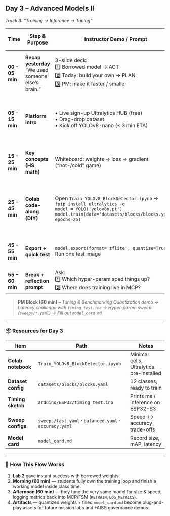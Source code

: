 ## Day 3 – **Advanced Models II**

*Track 3: “Training → Inference → Tuning”*

| **Time**        | **Step & Purpose**                                     | **Instructor Demo / Prompt**                                                                                                                                               | **Student Action**           | **MCP / FSM Anchor**                                               |
| --------------- | ------------------------------------------------------ | -------------------------------------------------------------------------------------------------------------------------------------------------------------------------- | ---------------------------- | ------------------------------------------------------------------ |
| **00 – 05 min** | **Recap yesterday**<br>“We used someone else’s brain.” | 3-slide deck:<br>1️⃣ Borrowed model → ACT<br>2️⃣ Today: build your own → PLAN<br>3️⃣ PM: make it faster / smaller                                                          | Listen & recall Lab 2 flow   | Borrowed brain = **ACT**; today they author **PLAN**               |
| **05 – 15 min** | **Platform intro**                                     | • Live sign-up Ultralytics HUB (free)<br>• Drag-drop dataset<br>• Kick off YOLOv8-nano (≤ 3 min ETA)                                                                       | Click along on their screens | Upload images = **LOG**; training loop = “meta-PLAN”               |
| **15 – 25 min** | **Key concepts (HS math)**                             | Whiteboard: weights → loss → gradient (“hot-/cold” game)                                                                                                                   | Q\&A                         | Shows why hyper-params matter for tuning                           |
| **25 – 45 min** | **Colab code-along (DIY)**                             | Open `Train_YOLOv8_BlockDetector.ipynb` →<br>`!pip install ultralytics -q`<br>`model = YOLO('yolov8n.pt')`<br>`model.train(data='datasets/blocks/blocks.yaml', epochs=25)` | Run cells, watch loss curve  | Training loop sits outside FSM; finished weights feed **CLASSIFY** |
| **45 – 55 min** | **Export + quick test**                                | `model.export(format='tflite', quantize=True)`<br>Run one test image                                                                                                       | Same steps                   | Int8 TFLite file = portable **PLAN** module                        |
| **55 – 60 min** | **Break + reflection prompt**                          | Ask:<br>1️⃣ Which hyper-param sped things up?<br>2️⃣ Where does training live in MCP?                                                                                      | Jot notes for discussion     | —                                                                  |

> **PM Block (60 min)** – *Tuning & Benchmarking*
> *Quantization demo → Latency challenge with `timing_test.ino` → Hyper-param sweep (`sweeps/*.yaml`) → Fill out `model_card.md`*

---

### 📦 Resources for Day 3

| Item               | Path                                                   | Notes                                    |
| ------------------ | ------------------------------------------------------ | ---------------------------------------- |
| **Colab notebook** | `Train_YOLOv8_BlockDetector.ipynb`                     | Minimal cells, Ultralytics pre-installed |
| **Dataset config** | `datasets/blocks/blocks.yaml`                          | 12 classes, ready to train               |
| **Timing sketch**  | `arduino/ESP32/timing_test.ino`                        | Prints ms / inference on ESP32-S3        |
| **Sweep configs**  | `sweeps/fast.yaml` · `balanced.yaml` · `accuracy.yaml` | Speed ↔ accuracy trade-offs              |
| **Model card**     | `model_card.md`                                        | Record size, mAP, latency                |

---

### 🔑 How This Flow Works

1. **Lab 2** gave instant success with borrowed weights.
2. **Morning (60 min)** — students fully own the training loop and finish a working model inside class time.
3. **Afternoon (60 min)** — they tune the very same model for size & speed, logging metrics back into MCP/FSM (`RETRAIN`, `LOG_METRICS`).
4. **Artifacts** — quantized weights + filled `model_card.md` become plug-and-play assets for future mission labs and FAISS governance demos.
